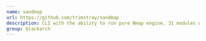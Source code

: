 ```yaml
---
name: sandmap
url: https://github.com/trimstray/sandmap
description: CLI with the ability to run pure Nmap engine, 31 modules with 459 scan profiles. URL : https://github.com/trimstray/sandmap Groups : blackarch blackarch-scanner blackarch-automation
group: blackarch
---
```

